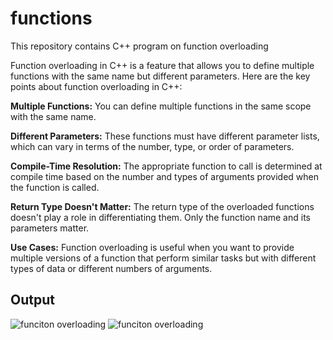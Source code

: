 # functions 

This repository contains C++ program on function overloading 

Function overloading in C++ is a feature that allows you to define multiple functions with the same name but different parameters. Here are the key points about function overloading in C++:

**Multiple Functions:** You can define multiple functions in the same scope with the same name.

**Different Parameters:** These functions must have different parameter lists, which can vary in terms of the number, type, or order of parameters.

**Compile-Time Resolution:** The appropriate function to call is determined at compile time based on the number and types of arguments provided when the function is called.

**Return Type Doesn't Matter:** The return type of the overloaded functions doesn't play a role in differentiating them. Only the function name and its parameters matter.

**Use Cases:** Function overloading is useful when you want to provide multiple versions of a function that perform similar tasks but with different types of data or different numbers of arguments.

## Output
![funciton overloading](https://github.com/mansi-k2501/all-outputs-/blob/main/function1.png?raw=true)
![funciton overloading](https://github.com/mansi-k2501/all-outputs-/blob/main/function%202.png?raw=true)














